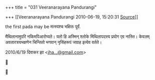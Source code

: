 +++
title = "031 Veeranarayana Pandurangi"

+++
[[Veeranarayana Pandurangi	2010-06-19, 15:20:31 [Source](https://groups.google.com/g/bvparishat/c/sCg5ZqnBi0M)]]



the first pada may be मत्स्यश्च भक्षितः पूर्वं.

मैथिलानामुपरि नकिमपिआरोप्यते। यतो हि अस्मिन् श्लोके मिथिलापदस्य प्रयोग एव नास्ति। केवलम् अवतारत्रयभक्षणेन चिन्तितो भगवान् नृसिंहरूपं जग्राह इत्येव वर्तते।

  
  


2010/6/19 दिवाकर झा \<[jha...@gmail.com]()\>





